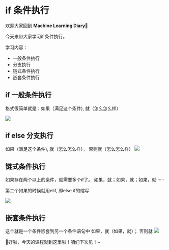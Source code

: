 
# if 条件执行 

欢迎大家回到 **Machine Learning Diary**👏

今天来带大家学习if 条件执行。

学习内容： 
- 一般条件执行   
- 分支执行
- 链式条件执行  
- 嵌套条件执行  



## if 一般条件执行  

格式很简单就是：如果（满足这个条件), 就（怎么怎么样）

![](https://github.com/YZHANG1270/Girls-In-AI/blob/master/others/pics/ml_diary/if/1.png?raw=true)



## if else 分支执行  
如果（满足这个条件), 就（怎么怎么样）， 否则就（怎么怎么样） 
![](https://github.com/YZHANG1270/Girls-In-AI/blob/master/others/pics/ml_diary/if/2.png?raw=true) 



## 链式条件执行  

如果存在两个以上的条件，就需要多个if了。 
如果，就；如果，就；如果，就······   

第二个如果的时候就用elif, 即else if的缩写

![](https://github.com/YZHANG1270/Girls-In-AI/blob/master/others/pics/ml_diary/if/3.png?raw=true)



## 嵌套条件执行  

这个就是一个条件嵌套到另一个条件语句中 
如果，就（如果，就）； 否则就 
![](https://github.com/YZHANG1270/Girls-In-AI/blob/master/others/pics/ml_diary/if/4.png?raw=true)



👩好啦，今天的课程就到这里啦！咱们下次见！~ 